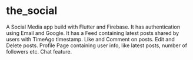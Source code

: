 # the_social

A Social Media app build with Flutter and Firebase.
It has authentication using Email and Google.
It has a Feed containing latest posts shared by users with TimeAgo timestamp.
Like and Comment on posts.
Edit and Delete posts.
Profile Page containing user info, like latest posts, number of followers etc.
Chat feature.
